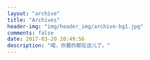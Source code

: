 ```yaml
---
layout: "archive"
title: "Archives"
header-img: "img/header_img/archive-bg1.jpg"
comments: false
date: 2017-03-20 20:49:56
description: "喏，你要的都在这儿了。"
---
```

